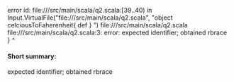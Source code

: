error id: file://<WORKSPACE>/src/main/scala/q2.scala:[39..40) in Input.VirtualFile("file://<WORKSPACE>/src/main/scala/q2.scala", "object celciousToFaherenheit{
    def 
}
")
file://<WORKSPACE>/src/main/scala/q2.scala
file://<WORKSPACE>/src/main/scala/q2.scala:3: error: expected identifier; obtained rbrace
}
^
#### Short summary: 

expected identifier; obtained rbrace